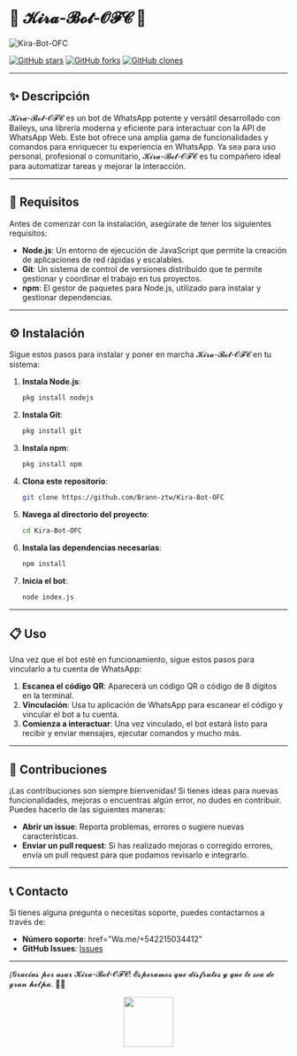 # 🌈 𝓚𝓲𝓻𝓪-𝓑𝓸𝓽-𝓞𝓕𝓒 🌈



![Kira-Bot-OFC](https://file.io/aach1x2O6IcM)

[![GitHub stars](https://img.shields.io/github/stars/Brann-ztw/Kira-Bot-OFC.svg?style=social&label=Star&maxAge=2592000)](https://GitHub.com/Brann-ztw/Kira-Bot-OFC/stargazers/)
[![GitHub forks](https://img.shields.io/github/forks/Brann-ztw/Kira-Bot-OFC.svg?style=social&label=Fork&maxAge=2592000)](https://GitHub.com/Brann-ztw/Kira-Bot-OFC/network/)
[![GitHub clones](https://img.shields.io/badge/dynamic/json?color=success&label=Clones&query=count&url=https://github.com/Brann-ztw/Kira-Bot-OFC/clone-count.json)](https://github.com/Brann-ztw/Kira-Bot-OFC)

---

## ✨ Descripción

𝓚𝓲𝓻𝓪-𝓑𝓸𝓽-𝓞𝓕𝓒 es un bot de WhatsApp potente y versátil desarrollado con Baileys, una librería moderna y eficiente para interactuar con la API de WhatsApp Web. Este bot ofrece una amplia gama de funcionalidades y comandos para enriquecer tu experiencia en WhatsApp. Ya sea para uso personal, profesional o comunitario, 𝓚𝓲𝓻𝓪-𝓑𝓸𝓽-𝓞𝓕𝓒 es tu compañero ideal para automatizar tareas y mejorar la interacción.

---

## 🚀 Requisitos

Antes de comenzar con la instalación, asegúrate de tener los siguientes requisitos:

- **Node.js**: Un entorno de ejecución de JavaScript que permite la creación de aplicaciones de red rápidas y escalables.
- **Git**: Un sistema de control de versiones distribuido que te permite gestionar y coordinar el trabajo en tus proyectos.
- **npm**: El gestor de paquetes para Node.js, utilizado para instalar y gestionar dependencias.

---

## ⚙️ Instalación

Sigue estos pasos para instalar y poner en marcha 𝓚𝓲𝓻𝓪-𝓑𝓸𝓽-𝓞𝓕𝓒 en tu sistema:

1. **Instala Node.js**:
    ```sh
    pkg install nodejs
    ```

2. **Instala Git**:
    ```sh
    pkg install git
    ```

3. **Instala npm**:
    ```sh
    pkg install npm
    ```

4. **Clona este repositorio**:
    ```sh
    git clone https://github.com/Brann-ztw/Kira-Bot-OFC
    ```

5. **Navega al directorio del proyecto**:
    ```sh
    cd Kira-Bot-OFC
    ```

6. **Instala las dependencias necesarias**:
    ```sh
    npm install
    ```

7. **Inicia el bot**:
    ```sh
    node index.js
    ```

---

## 📋 Uso

Una vez que el bot esté en funcionamiento, sigue estos pasos para vincularlo a tu cuenta de WhatsApp:

1. **Escanea el código QR**: Aparecerá un código QR o código de 8 dígitos en la terminal.
2. **Vinculación**: Usa tu aplicación de WhatsApp para escanear el código y vincular el bot a tu cuenta.
3. **Comienza a interactuar**: Una vez vinculado, el bot estará listo para recibir y enviar mensajes, ejecutar comandos y mucho más.

---

## 🤝 Contribuciones

¡Las contribuciones son siempre bienvenidas! Si tienes ideas para nuevas funcionalidades, mejoras o encuentras algún error, no dudes en contribuir. Puedes hacerlo de las siguientes maneras:

- **Abrir un issue**: Reporta problemas, errores o sugiere nuevas características.
- **Enviar un pull request**: Si has realizado mejoras o corregido errores, envía un pull request para que podamos revisarlo e integrarlo.

---

## 📞 Contacto

Si tienes alguna pregunta o necesitas soporte, puedes contactarnos a través de:

- **Número soporte**: <a> href="Wa.me/+542215034412"</a>
- **GitHub Issues**: [Issues](https://github.com/Brann-ztw/Kira-Bot-OFC/issues)

---

¡𝓖𝓻𝓪𝓬𝓲𝓪𝓼 𝓹𝓸𝓻 𝓾𝓼𝓪𝓻 𝓚𝓲𝓻𝓪-𝓑𝓸𝓽-𝓞𝓕𝓒! 𝓔𝓼𝓹𝓮𝓻𝓪𝓶𝓸𝓼 𝓺𝓾𝓮 𝓭𝓲𝓼𝓯𝓻𝓾𝓽𝓮𝓼 𝔂 𝓺𝓾𝓮 𝓽𝓮 𝓼𝓮𝓪 𝓭𝓮 𝓰𝓻𝓪𝓷 𝓱𝓮𝓵𝓹𝓪. 🚀✨

<p align="center"> 
  <a href="https://github.com/matias-crypto/">
    <img src="http://readme-typing-svg.herokuapp.com?font=fira+Code&pause=1000&colored0707&width=435&lines=𝓚𝓘𝓡𝓐-𝓑𝓞𝓣-𝓞𝓕𝓒" height="90px">
  </a> 
</p>